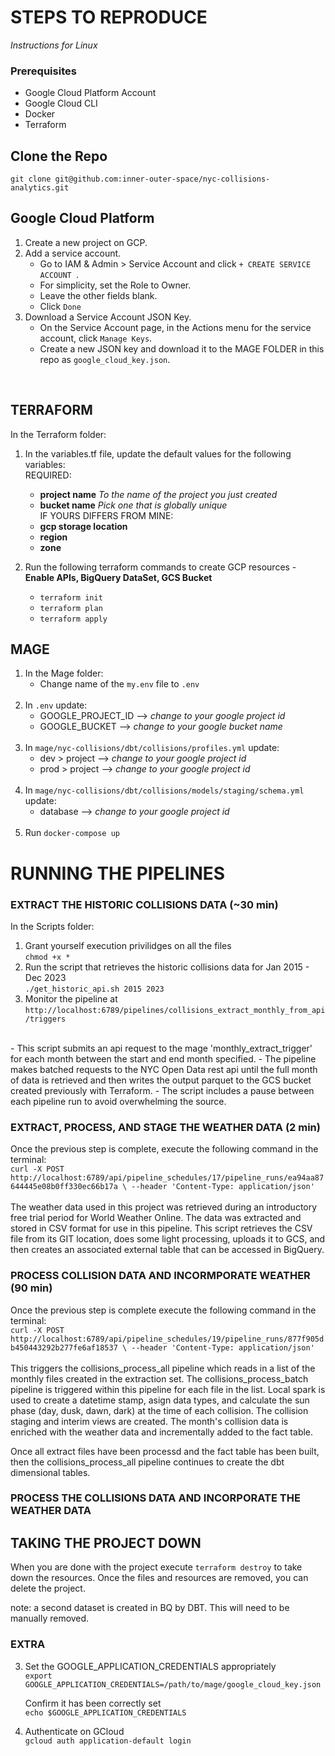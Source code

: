 # STEPS TO REPRODUCE
_Instructions for Linux_ 
### Prerequisites
- Google Cloud Platform Account
- Google Cloud CLI
- Docker
- Terraform 

## Clone the Repo </br>
`git clone git@github.com:inner-outer-space/nyc-collisions-analytics.git`

 
## Google Cloud Platform  
1. Create a new project on GCP.
2. Add a service account.
    - Go to IAM & Admin > Service Account and click `+ CREATE SERVICE ACCOUNT `.
    - For simplicity, set the Role to Owner.
    - Leave the other fields blank.
    - Click `Done`
3. Download a Service Account JSON Key. 
    - On the Service Account page, in the Actions menu for the service account, click  `Manage Keys`.
    - Create a new JSON key and download it to the MAGE FOLDER in this repo as `google_cloud_key.json`.
<br/>

## TERRAFORM
In the Terraform folder: <br/>
1. In the variables.tf file, update the default values for the following variables:<br/>
REQUIRED: 
    -  **project name**   _To the name of the project you just created_
    -  **bucket name**  _Pick one that is globally unique_ <br/>
IF YOURS DIFFERS FROM MINE: 
    -  **gcp storage location** 
    -  **region** 
    -  **zone**

2. Run the following terraform commands to create GCP resources - **Enable APIs, BigQuery DataSet, GCS Bucket** </br>

    - `terraform init`
    - `terraform plan`
    - `terraform apply`


## MAGE 
1. In the Mage folder: <br/>
   - Change name of the `my.env` file to `.env`
   <br/>
2. In `.env` update: </br>
   - GOOGLE_PROJECT_ID  --> _change to your google project id_
   - GOOGLE_BUCKET --> _change to your google bucket name_
   <br/>
3. In `mage/nyc-collisions/dbt/collisions/profiles.yml` update: </br>
   - dev > project -->  _change to your google project id_ 
   - prod > project -->  _change to your google project id_
   <br/>
4. In `mage/nyc-collisions/dbt/collisions/models/staging/schema.yml` update: </br>
   - database -->  _change to your google project id_
    <br/>
5. Run `docker-compose up`


# RUNNING THE PIPELINES 

### EXTRACT THE HISTORIC COLLISIONS DATA (~30 min)
In the Scripts folder: </br> 
1. Grant yourself execution privilidges on all the files<br/>
   `chmod +x *`
2. Run the script that retrieves the historic collisions data for Jan 2015 - Dec 2023 <br/>
   `./get_historic_api.sh 2015 2023` </br>
3. Monitor the pipeline at `http://localhost:6789/pipelines/collisions_extract_monthly_from_api/triggers`  
</br>
 - This script submits an api request to the mage 'monthly_extract_trigger' for each month between the start and end month specified.
 - The pipeline makes batched requests to the NYC Open Data rest api until the full month of data is retrieved and then writes the output parquet to the GCS bucket created previously with Terraform.
 - The script includes a pause between each pipeline run to avoid overwhelming the source. 
</br>

### EXTRACT, PROCESS, AND STAGE THE WEATHER DATA (2 min)
Once the previous step is complete, execute the following command in the terminal: </br>
`curl -X POST http://localhost:6789/api/pipeline_schedules/17/pipeline_runs/ea94aa87644445e08b0ff330ec66b17a \
  --header 'Content-Type: application/json'` </br>
</br>
The weather data used in this project was retrieved during an introductory free trial period for World Weather Online. The data was extracted and stored in CSV format for use in this pipeline. This script retrieves the CSV file from its GIT location, does some light processing, uploads it to GCS, and then creates an associated external table that can be accessed in BigQuery.  

### PROCESS COLLISION DATA AND INCORMPORATE WEATHER (90 min)
Once the previous step is complete execute the following command in the terminal:</br>
`curl -X POST http://localhost:6789/api/pipeline_schedules/19/pipeline_runs/877f905db450443292b277fe6af18537 \
  --header 'Content-Type: application/json'` </br>
</br>
This triggers the collisions_process_all pipeline which reads in a list of the monthly files created in the extraction set. The collisions_process_batch pipeline is triggered within this pipeline for each file in the list. Local spark is used to create a datetime stamp, asign data types, and calculate the sun phase (day, dusk, dawn, dark) at the time of each collision. The collision staging and interim views are created. The month's collision data is enriched with the weather data and incrementally added to the fact table.    

Once all extract files have been processd and the fact table has been built, then the collisions_process_all pipeline continues to create the dbt dimensional tables. 
  
### PROCESS THE COLLISIONS DATA AND INCORPORATE THE WEATHER DATA 


## TAKING THE PROJECT DOWN 
When you are done with the project execute `terraform destroy` to take down the resources. Once the files and resources are removed, you can delete the project.   

note: a second dataset is created in BQ by DBT. This will need to be manually removed. 

### EXTRA 
3. Set the GOOGLE_APPLICATION_CREDENTIALS appropriately</br>
   `export GOOGLE_APPLICATION_CREDENTIALS=/path/to/mage/google_cloud_key.json`

    Confirm it has been correctly set </br>
   `echo $GOOGLE_APPLICATION_CREDENTIALS`

4. Authenticate on GCloud </br>
   `gcloud auth application-default login`
